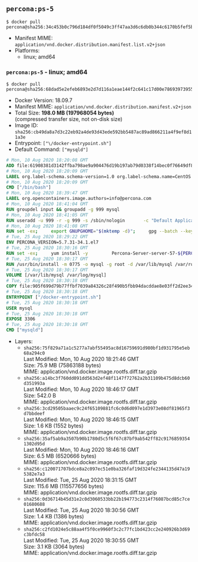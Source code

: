 ## `percona:ps-5`

```console
$ docker pull percona@sha256:34c453b0c796d184df0f5049c3ff47aa3d6c6db0b344c6170b5fef5bfb615ea2
```

-	Manifest MIME: `application/vnd.docker.distribution.manifest.list.v2+json`
-	Platforms:
	-	linux; amd64

### `percona:ps-5` - linux; amd64

```console
$ docker pull percona@sha256:68dad5e2efeb6893e2d7d116a1eae144f2c641c17d00e7869397395590c91651
```

-	Docker Version: 18.09.7
-	Manifest MIME: `application/vnd.docker.distribution.manifest.v2+json`
-	Total Size: **198.0 MB (197968054 bytes)**  
	(compressed transfer size, not on-disk size)
-	Image ID: `sha256:cb49da8a7d3c22eb92a4de93d43ede592bb5487ac89ad866211a4f9ef8d11a3e`
-	Entrypoint: `["\/docker-entrypoint.sh"]`
-	Default Command: `["mysqld"]`

```dockerfile
# Mon, 10 Aug 2020 18:20:08 GMT
ADD file:61908381d3142ffba798ae9a904476d19b197ab79d0338f14bec0f76649df8d4 in / 
# Mon, 10 Aug 2020 18:20:09 GMT
LABEL org.label-schema.schema-version=1.0 org.label-schema.name=CentOS Base Image org.label-schema.vendor=CentOS org.label-schema.license=GPLv2 org.label-schema.build-date=20200809 org.opencontainers.image.title=CentOS Base Image org.opencontainers.image.vendor=CentOS org.opencontainers.image.licenses=GPL-2.0-only org.opencontainers.image.created=2020-08-09 00:00:00+01:00
# Mon, 10 Aug 2020 18:20:09 GMT
CMD ["/bin/bash"]
# Mon, 10 Aug 2020 18:39:47 GMT
LABEL org.opencontainers.image.authors=info@percona.com
# Mon, 10 Aug 2020 18:41:04 GMT
RUN groupdel input && groupadd -g 999 mysql
# Mon, 10 Aug 2020 18:41:05 GMT
RUN useradd -u 999 -r -g 999 -s /sbin/nologin 		-c "Default Application User" mysql
# Mon, 10 Aug 2020 18:41:08 GMT
RUN set -ex;     export GNUPGHOME="$(mktemp -d)";     gpg --batch --keyserver ha.pool.sks-keyservers.net --recv-keys 430BDF5C56E7C94E848EE60C1C4CBDCDCD2EFD2A;     gpg --batch --export --armor 430BDF5C56E7C94E848EE60C1C4CBDCDCD2EFD2A > ${GNUPGHOME}/RPM-GPG-KEY-Percona;     rpmkeys --import ${GNUPGHOME}/RPM-GPG-KEY-Percona /etc/pki/rpm-gpg/RPM-GPG-KEY-CentOS-7;     curl -Lf -o /tmp/percona-release.rpm https://repo.percona.com/yum/percona-release-latest.noarch.rpm;     rpmkeys --checksig /tmp/percona-release.rpm;     yum install -y /tmp/percona-release.rpm;     rm -rf "$GNUPGHOME" /tmp/percona-release.rpm;     rpm --import /etc/pki/rpm-gpg/PERCONA-PACKAGING-KEY;     percona-release disable all;     percona-release enable original release
# Tue, 25 Aug 2020 18:29:22 GMT
ENV PERCONA_VERSION=5.7.31-34.1.el7
# Tue, 25 Aug 2020 18:30:16 GMT
RUN set -ex;     yum install -y         Percona-Server-server-57-${PERCONA_VERSION}         Percona-Server-devel-57-${PERCONA_VERSION}         Percona-Server-tokudb-57-${PERCONA_VERSION}         Percona-Server-rocksdb-57-${PERCONA_VERSION}         jemalloc         openssl         which         policycoreutils;         yum clean all;     rm -rf /var/cache/yum /var/lib/mysql
# Tue, 25 Aug 2020 18:30:17 GMT
RUN /usr/bin/install -m 0775 -o mysql -g root -d /var/lib/mysql /var/run/mysqld /docker-entrypoint-initdb.d 	&& find /etc/percona-server.cnf /etc/percona-server.conf.d /etc/my.cnf.d -name '*.cnf' -print0 		| xargs -0 grep -lZE '^(bind-address|log|user)' 		| xargs -rt -0 sed -Ei 's/^(bind-address|log|user)/#&/' 	&& printf '[mysqld]\nskip-host-cache\nskip-name-resolve\n' > /etc/my.cnf.d/docker.cnf 	&& /usr/bin/install -m 0664 -o mysql -g root /dev/null /etc/sysconfig/mysql 	&& echo "LD_PRELOAD=/usr/lib64/libjemalloc.so.1" >> /etc/sysconfig/mysql 	&& echo "THP_SETTING=never" >> /etc/sysconfig/mysql 	&& ln -s /etc/my.cnf.d /etc/mysql 	&& chown -R mysql:root /etc/percona-server.cnf /etc/percona-server.conf.d /etc/my.cnf.d 	&& chmod -R ug+rwX /etc/percona-server.cnf /etc/percona-server.conf.d /etc/my.cnf.d
# Tue, 25 Aug 2020 18:30:17 GMT
VOLUME [/var/lib/mysql /var/log/mysql]
# Tue, 25 Aug 2020 18:30:18 GMT
COPY file:905f699d79b77ffbf7039a84326c28f490b5fbb94dacddae8e03ff2d2ee34360 in /docker-entrypoint.sh 
# Tue, 25 Aug 2020 18:30:18 GMT
ENTRYPOINT ["/docker-entrypoint.sh"]
# Tue, 25 Aug 2020 18:30:18 GMT
USER mysql
# Tue, 25 Aug 2020 18:30:18 GMT
EXPOSE 3306
# Tue, 25 Aug 2020 18:30:18 GMT
CMD ["mysqld"]
```

-	Layers:
	-	`sha256:75f829a71a1c5277a7abf55495ac8d16759691d980bf1d931795e5eb68a294c0`  
		Last Modified: Mon, 10 Aug 2020 18:21:46 GMT  
		Size: 75.9 MB (75863188 bytes)  
		MIME: application/vnd.docker.image.rootfs.diff.tar.gzip
	-	`sha256:a14bc3f760dd091dd563d2ef48f1147f72762a2b31109b475d8dcb60d351993a`  
		Last Modified: Mon, 10 Aug 2020 18:46:17 GMT  
		Size: 542.0 B  
		MIME: application/vnd.docker.image.rootfs.diff.tar.gzip
	-	`sha256:3cd29505baaec9c24f65109881fc6c0d6d097e1d3973e08df81965f3d7bbdeef`  
		Last Modified: Mon, 10 Aug 2020 18:46:15 GMT  
		Size: 1.6 KB (1552 bytes)  
		MIME: application/vnd.docker.image.rootfs.diff.tar.gzip
	-	`sha256:35af5ab9a3507b90b1780d5c5f6f67c87bf9ab542ff82c91768593541302d95d`  
		Last Modified: Mon, 10 Aug 2020 18:46:16 GMT  
		Size: 6.5 MB (6520666 bytes)  
		MIME: application/vnd.docker.image.rootfs.diff.tar.gzip
	-	`sha256:c120071707bdce8a2c097ec51e0ba326faf19d324fe2344135d47a195382e7a3`  
		Last Modified: Tue, 25 Aug 2020 18:31:15 GMT  
		Size: 115.6 MB (115577656 bytes)  
		MIME: application/vnd.docker.image.rootfs.diff.tar.gzip
	-	`sha256:0d36714b45d31e2c0d3060533bb22b194773c2314f76087bcd85c7ce01680688`  
		Last Modified: Tue, 25 Aug 2020 18:30:56 GMT  
		Size: 1.4 KB (1386 bytes)  
		MIME: application/vnd.docker.image.rootfs.diff.tar.gzip
	-	`sha256:c2fd1024e5c88aa4f5f0ce9960f3c2c77fc1bd423cc2e240926b3d69c3bfdc58`  
		Last Modified: Tue, 25 Aug 2020 18:30:55 GMT  
		Size: 3.1 KB (3064 bytes)  
		MIME: application/vnd.docker.image.rootfs.diff.tar.gzip
